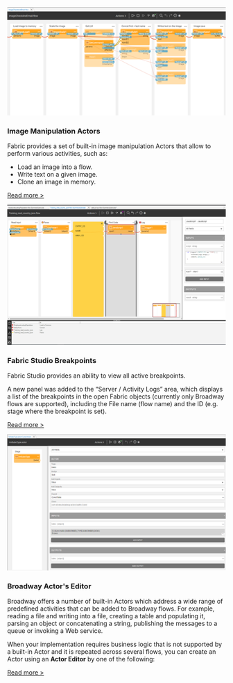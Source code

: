 <!--block-->

<img src="images/image_manip_1.PNG" style="zoom:80%;" />

### Image Manipulation Actors

Fabric provides a set of built-in image manipulation Actors that allow to perform various activities, such as:

- Load an image into a flow.
- Write text on a given image.
- Clone an image in memory.

[Read more >](spotlight_20210701.md)

<!--block-->

<img src="images/breakpoints_1.PNG" style="zoom:80%;" />

### Fabric Studio Breakpoints

Fabric Studio provides an ability to view all active breakpoints.

A new panel was added to the “Server / Activity Logs” area, which displays a list of the breakpoints in the open Fabric objects (currently only Broadway flows are supported), including the File name (flow name) and the ID (e.g. stage where the breakpoint is set).

[Read more >](spotlight_20210630.md)

<!--block-->

<img src="images/actor_editor_1.PNG" style="zoom:80%;" />

### Broadway Actor's Editor

Broadway offers a number of built-in Actors which address a wide range of predefined activities that can be added to Broadway flows. For example, reading a file and writing into a file, creating a table and populating it, parsing an object or concatenating a string, publishing the messages to a queue or invoking a Web service.

When your implementation requires business logic that is not supported by a built-in Actor and it is repeated across several flows, you can create an Actor using an **Actor Editor** by one of the following:

[Read more >](spotlight_20210527.md)

<!--block-->
